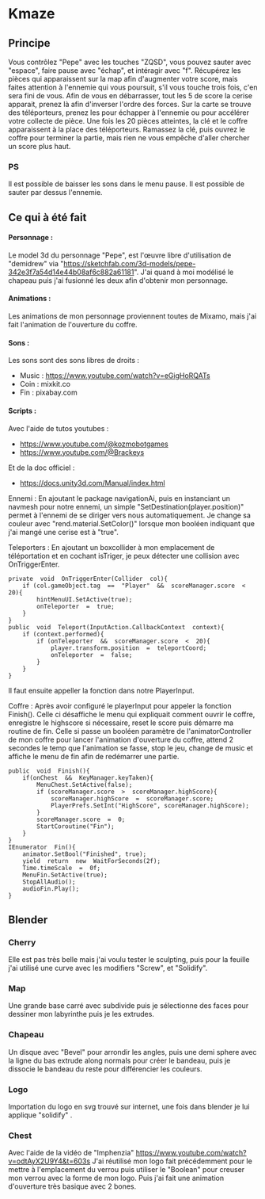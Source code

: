 # Kmaze
## Principe
Vous contrôlez  "Pepe" avec les touches "ZQSD", vous pouvez sauter avec "espace", faire pause avec "échap", et intéragir avec "f".
Récupérez les pièces qui apparaissent sur la map afin d'augmenter votre score, mais faites attention à l'ennemie qui vous poursuit, s'il vous touche trois fois, c'en sera fini de vous. 
Afin de vous en débarrasser, tout les 5 de score la cerise apparait, prenez là afin d'inverser l'ordre des forces.
Sur la carte se trouve des téléporteurs, prenez les pour échapper à l'ennemie ou pour accélérer votre collecte de pièce.
Une fois les 20 pièces atteintes, la clé et le coffre apparaissent à la place des téléporteurs. Ramassez la clé, puis ouvrez le coffre pour terminer la partie, mais rien ne vous empêche d'aller chercher un score plus haut.
### PS
Il est possible de baisser les sons dans le menu pause.
Il est possible de sauter par dessus l'ennemie.
## Ce qui à été fait
#### Personnage :
Le model 3d du personnage "Pepe", est l'œuvre libre d'utilisation de "demidrew" via "https://sketchfab.com/3d-models/pepe-342e3f7a54d14e44b08af6c882a61181".
J'ai quand à moi modélisé le chapeau puis j'ai fusionné les deux afin d'obtenir mon personnage.

#### Animations :
Les animations de mon personnage proviennent toutes de Mixamo, mais j'ai fait l'animation de l'ouverture du coffre.

#### Sons :
Les sons sont des sons libres de droits :
- Music : https://www.youtube.com/watch?v=eGigHoRQATs
- Coin : mixkit.co
- Fin : pixabay.com

#### Scripts : 
Avec l'aide de tutos youtubes :
- https://www.youtube.com/@kozmobotgames
- https://www.youtube.com/@Brackeys

Et de la doc officiel :
- https://docs.unity3d.com/Manual/index.html

Ennemi :
En ajoutant le package navigationAi, puis en instanciant un navmesh pour notre ennemi, un simple "SetDestination(player.position)" permet à l'ennemi de se diriger vers nous automatiquement.
Je change sa couleur avec "rend.material.SetColor()" lorsque mon booléen indiquant que j'ai mangé une cerise est à "true".

Teleporters :
En ajoutant un boxcollider à mon emplacement de téléportation et en cochant isTriger, je peux détecter une collision avec OnTriggerEnter.

    private  void  OnTriggerEnter(Collider  col){
	    if (col.gameObject.tag  ==  "Player"  &&  scoreManager.score  <  20){
		    hintMenuUI.SetActive(true);
		    onTeleporter  =  true;
	    }
    }
    public  void  Teleport(InputAction.CallbackContext  context){
	    if (context.performed){
		    if (onTeleporter  &&  scoreManager.score  <  20){
			    player.transform.position  =  teleportCoord;
			    onTeleporter  =  false;
		    }
	    }
    }
Il faut ensuite appeller la fonction dans notre PlayerInput.

Coffre :
Après avoir configuré le playerInput pour appeler la fonction Finish().
Celle ci désaffiche le menu qui expliquait comment ouvrir le coffre, enregistre le highscore si nécessaire, reset le score puis démarre ma routine de fin.
Celle si passe un booléen paramètre de l'animatorController de mon coffre pour lancer l'animation d'ouverture du coffre, attend 2 secondes le temp que l'animation se fasse, stop le jeu, change de music et affiche le menu de fin afin de redémarrer une partie.

    public  void  Finish(){
	    if(onChest  &&  KeyManager.keyTaken){
		    MenuChest.SetActive(false);
		    if (scoreManager.score  >  scoreManager.highScore){
			    scoreManager.highScore  =  scoreManager.score;
			    PlayerPrefs.SetInt("HighScore", scoreManager.highScore);
		    }
		    scoreManager.score  =  0;
		    StartCoroutine("Fin");
	    }
    }
    IEnumerator  Fin(){
	    animator.SetBool("Finished", true);
	    yield  return  new  WaitForSeconds(2f);
	    Time.timeScale  =  0f;
	    MenuFin.SetActive(true);
	    StopAllAudio();
	    audioFin.Play();
    }
## Blender
### Cherry
Elle est pas très belle mais j'ai voulu tester le sculpting, puis pour la feuille j'ai utilisé une curve avec les modifiers "Screw", et "Solidify".

### Map
Une grande base carré avec subdivide puis je sélectionne des faces pour dessiner mon labyrinthe puis je les extrudes.

### Chapeau
Un disque avec "Bevel" pour arrondir les angles, puis une demi sphere avec la ligne du bas extrude along normals pour créer le bandeau, puis je dissocie le bandeau du reste pour différencier les couleurs.

### Logo
Importation du logo en svg trouvé sur internet, une fois dans blender je lui applique "solidify" .

### Chest
Avec l'aide de la vidéo de "Imphenzia" https://www.youtube.com/watch?v=odtAyX2U9Y4&t=603s
J'ai réutilisé mon logo fait précédemment pour le mettre à l'emplacement du verrou puis utiliser le "Boolean" pour creuser mon verrou avec la forme de mon logo.
Puis j'ai fait une animation d'ouverture très basique avec 2 bones.
